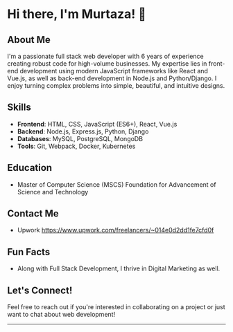 # Hi there, I'm Murtaza! 👋

## About Me
I'm a passionate full stack web developer with 6 years of experience creating robust code for high-volume businesses. My expertise lies in front-end development using modern JavaScript frameworks like React and Vue.js, as well as back-end development in Node.js and Python/Django. I enjoy turning complex problems into simple, beautiful, and intuitive designs.

## Skills
- **Frontend**: HTML, CSS, JavaScript (ES6+), React, Vue.js
- **Backend**: Node.js, Express.js, Python, Django
- **Databases**: MySQL, PostgreSQL, MongoDB
- **Tools**: Git, Webpack, Docker, Kubernetes



## Education
- Master of Computer Science (MSCS) Foundation for Advancement of Science and Technology

## Contact Me
- Upwork https://www.upwork.com/freelancers/~014e0d2dd1fe7cfd0f

## Fun Facts
- Along with Full Stack Development, I thrive in Digital Marketing as well.

## Let's Connect!
Feel free to reach out if you're interested in collaborating on a project or just want to chat about web development!

---
